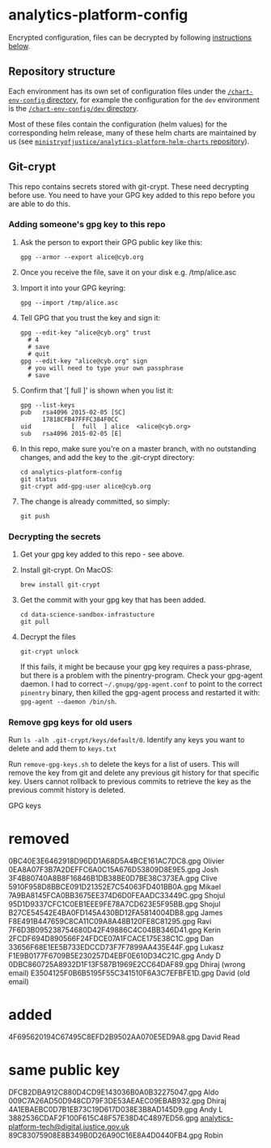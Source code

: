 # analytics-platform-config
Encrypted configuration, files can be decrypted by following [instructions below](#git-crypt).

## Repository structure

Each environment has its own set of configuration files under the [`/chart-env-config` directory](/chart-env-config), for example the configuration for the `dev` environment is the [`/chart-env-config/dev` directory](/chart-env-config/dev).

Most of these files contain the configuration (helm values) for the corresponding helm release, many of these helm charts are maintained by us (see [`ministryofjustice/analytics-platform-helm-charts` repository](https://github.com/ministryofjustice/analytics-platform-helm-charts)).


## Git-crypt

This repo contains secrets stored with git-crypt. These need decrypting before use. You need to have your GPG key added to this repo before you are able to do this.

### Adding someone's gpg key to this repo

1. Ask the person to export their GPG public key like this:

       gpg --armor --export alice@cyb.org

2. Once you receive the file, save it on your disk e.g. /tmp/alice.asc

3. Import it into your GPG keyring:

       gpg --import /tmp/alice.asc

4. Tell GPG that you trust the key and sign it:

       gpg --edit-key "alice@cyb.org" trust
         # 4
         # save
         # quit
       gpg --edit-key "alice@cyb.org" sign
         # you will need to type your own passphrase
         # save

5. Confirm that '[  full  ]' is shown when you list it:

       gpg --list-keys
       pub   rsa4096 2015-02-05 [SC]
             17818CFB47FFFC384F0CC
       uid           [  full  ] alice  <alice@cyb.org>
       sub   rsa4096 2015-02-05 [E]

5. In this repo, make sure you're on a master branch, with no outstanding changes, and add the key to the .git-crypt directory:

       cd analytics-platform-config
       git status
       git-crypt add-gpg-user alice@cyb.org

6. The change is already committed, so simply:

       git push

### Decrypting the secrets

1. Get your gpg key added to this repo - see above.

2. Install git-crypt. On MacOS:

       brew install git-crypt

3. Get the commit with your gpg key that has been added.

       cd data-science-sandbox-infrastucture
       git pull

4. Decrypt the files

       git-crypt unlock

   If this fails, it might be because your gpg key requires a pass-phrase, but there is a problem with the pinentry-program. Check your gpg-agent daemon. I had to correct `~/.gnupg/gpg-agent.conf` to point to the correct `pinentry` binary, then killed the gpg-agent process and restarted it with: `gpg-agent --daemon /bin/sh`.


### Remove gpg keys for old users

Run `ls -alh .git-crypt/keys/default/0`. Identify any keys you want to delete and add them to `keys.txt`

Run `remove-gpg-keys.sh` to delete the keys for a list of users. This will remove the key from git and delete any previous git history for that specific key. Users cannot rollback to previous commits to retrieve the key as the previous commit history is deleted.

GPG keys
# removed
0BC40E3E6462918D96DD1A68D5A4BCE161AC7DC8.gpg Olivier
0EA8A07F3B7A2DEFFC6A0C15A676D53809D8E9E5.gpg Josh
3F4B80740A8B8F16846B1DB38BE0D7BE38C373EA.gpg Clive
5910F958D8BBCE091D21352E7C54063FD401BB0A.gpg Mikael
7A9BA8145FCA0BB3675EE374D6D0FEAADC33449C.gpg Shojul
95D1D9337CFC1C0EB1EEE9FE78A7CD623E5F95BB.gpg Shojul
B27CE54542E4BA0FD145A430BD12FA5814004DB8.gpg James
F8E491B447659C8CA11C09A8A48B120FE8C81295.gpg Ravi
7F6D3B095238754680D42F49886C4C04BB346D41.gpg Kerin
2FCDF694D890566F24FDCE07A1FCACE175E38C1C.gpg Dan
33656F68E1EE5B733EDCCD73F7F7899AA435E44F.gpg Lukasz
F1E9B0177F6709B5E230257D4EBF0E610D34C21C.gpg Andy D
0DBC860725A8932D1F13F587B1969E2CC64DAF89.gpg Dhiraj (wrong email)
E3504125F0B6B5195F55C341510F6A3C7EFBFE1D.gpg David (old email)

# added
4F695620194C67495C8EFD2B9502AA070E5ED9A8.gpg David Read

# same public key
DFCB2DBA912C880D4CD9E143036B0A0B32275047.gpg Aldo
009C7A26AD50D948CD79F3DE53AEAEC09EBAB932.gpg Dhiraj
4A1EBAEBC0D7B1EB73C19D617D038E3B8AD145D9.gpg Andy L
3882536CDAF2F100F615C48F57E38D4C4897ED56.gpg analytics-platform-tech@digital.justice.gov.uk
89C83075908E8B349B0D26A90C16E8A4D0440FB4.gpg Robin
